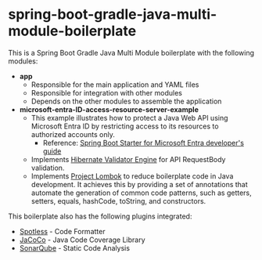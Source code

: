 # spring-boot-gradle-java-multi-module-boilerplate

This is a Spring Boot Gradle Java Multi Module boilerplate with the following modules:
- **app**
    - Responsible for the main application and YAML files
    - Responsible for integration with other modules
    - Depends on the other modules to assemble the application
- **microsoft-entra-ID-access-resource-server-example**
  - This example illustrates how to protect a Java Web API using Microsoft Entra ID by restricting access to its resources to authorized accounts only.
    - Reference: [Spring Boot Starter for Microsoft Entra developer's guide](https://learn.microsoft.com/en-us/azure/developer/java/spring-framework/spring-boot-starter-for-azure-active-directory-developer-guide?tabs=SpringCloudAzure5x)
  - Implements [Hibernate Validator Engine](https://hibernate.org/validator/) for API RequestBody validation.
  - Implements [Project Lombok](https://hibernate.org/validator/) to reduce boilerplate code in Java development. It achieves this by providing a set of annotations that automate the generation of common code patterns, such as getters, setters, equals, hashCode, toString, and constructors.

This boilerplate also has the following plugins integrated:
- [Spotless](https://github.com/diffplug/spotless) - Code Formatter
- [JaCoCo](https://github.com/jacoco/jacoco) - Java Code Coverage Library
- [SonarQube](https://plugins.gradle.org/plugin/org.sonarqube) - Static Code Analysis